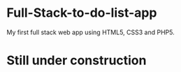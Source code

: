 # Full-Stack-to-do-list-app
My first full stack web app using HTML5, CSS3 and PHP5.

# Still under construction
